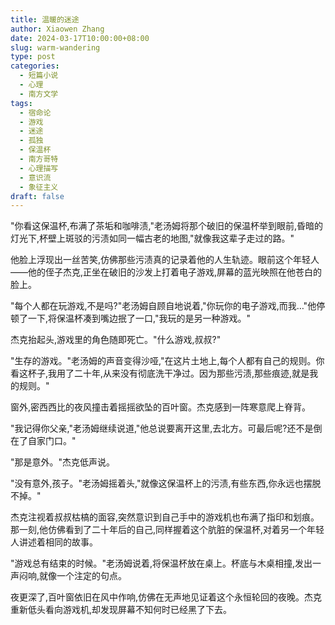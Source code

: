 ```yaml
---
title: 温暖的迷途
author: Xiaowen Zhang
date: 2024-03-17T10:00:00+08:00
slug: warm-wandering
type: post
categories:
  - 短篇小说
  - 心理
  - 南方文学
tags:
  - 宿命论
  - 游戏
  - 迷途
  - 孤独
  - 保温杯
  - 南方哥特
  - 心理描写
  - 意识流
  - 象征主义
draft: false
---
```


"你看这保温杯,布满了茶垢和咖啡渍,"老汤姆将那个破旧的保温杯举到眼前,昏暗的灯光下,杯壁上斑驳的污渍如同一幅古老的地图,"就像我这辈子走过的路。"

他脸上浮现出一丝苦笑,仿佛那些污渍真的记录着他的人生轨迹。眼前这个年轻人——他的侄子杰克,正坐在破旧的沙发上打着电子游戏,屏幕的蓝光映照在他苍白的脸上。

"每个人都在玩游戏,不是吗?"老汤姆自顾自地说着,"你玩你的电子游戏,而我…"他停顿了一下,将保温杯凑到嘴边抿了一口,"我玩的是另一种游戏。"

杰克抬起头,游戏里的角色随即死亡。"什么游戏,叔叔?"

"生存的游戏。"老汤姆的声音变得沙哑,"在这片土地上,每个人都有自己的规则。你看这杯子,我用了二十年,从来没有彻底洗干净过。因为那些污渍,那些痕迹,就是我的规则。"

窗外,密西西比的夜风撞击着摇摇欲坠的百叶窗。杰克感到一阵寒意爬上脊背。

"我记得你父亲,"老汤姆继续说道,"他总说要离开这里,去北方。可最后呢?还不是倒在了自家门口。"

"那是意外。"杰克低声说。

"没有意外,孩子。"老汤姆摇着头,"就像这保温杯上的污渍,有些东西,你永远也摆脱不掉。"

杰克注视着叔叔枯槁的面容,突然意识到自己手中的游戏机也布满了指印和划痕。那一刻,他仿佛看到了二十年后的自己,同样握着这个肮脏的保温杯,对着另一个年轻人讲述着相同的故事。

"游戏总有结束的时候。"老汤姆说着,将保温杯放在桌上。杯底与木桌相撞,发出一声闷响,就像一个注定的句点。

夜更深了,百叶窗依旧在风中作响,仿佛在无声地见证着这个永恒轮回的夜晚。杰克重新低头看向游戏机,却发现屏幕不知何时已经黑了下去。